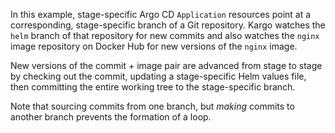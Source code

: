 In this example, stage-specific Argo CD `Application` resources point at a
corresponding, stage-specific branch of a Git repository. Kargo watches the
`helm` branch of that repository for new commits and also watches the `nginx`
image repository on Docker Hub for new versions of the `nginx` image.

New versions of the commit + image pair are advanced from stage to stage by
checking out the commit, updating a stage-specific Helm values file, then
committing the entire working tree to the stage-specific branch.

Note that sourcing commits from one branch, but _making_ commits to another
branch prevents the formation of a loop.

